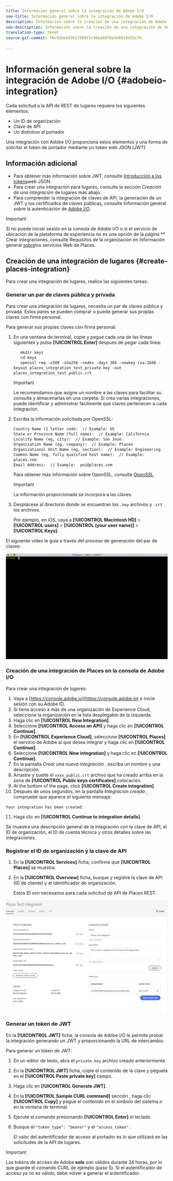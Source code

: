 ```yaml
---
title: Información general sobre la integración de Adobe I/O
seo-title: Información general sobre la integración de Adobe I/O
description: Información sobre la creación de una integración de Adobe I/O.
seo-description: Información sobre la creación de una integración de Adobe I/O.
translation-type: tm+mt
source-git-commit: f6c92bbd4fb21999f5c96ea0df8ede6919d1bc79

---
```



# Información general sobre la integración de Adobe I/O {#adobeio-integration}

Cada solicitud a la API de REST de lugares requiere los siguientes elementos:

* Un ID de organización
* Clave de API
* Un distintivo al portador

Una integración con Adobe I/O proporciona estos elementos y una forma de solicitar el token de portador mediante un token web JSON (JWT).

## Información adicional

* Para obtener más información sobre JWT, consulte [Introducción a los tokens](https://jwt.io/introduction/)web JSON.
* Para crear una integración para lugares, consulte la sección *Creación de una integración* de lugares más abajo.
* Para comprender la integración de claves de API, la generación de un JWT y los certificados de claves públicas, consulte Información general sobre la autenticación de [Adobe I/O](https://www.adobe.io/apis/cloudplatform/console/authentication/gettingstarted.html).

>[!IMPORTANT]
>
>Si no puede iniciar sesión en la consola de Adobe I/O o si el servicio de ubicación de la plataforma de experiencia no es una opción de la página ** Crear integraciones, consulte Requisitos *de* la organización en Información general [sobre](/help/places-web-service-api/places-web-services.md)los servicios Web de Places.

## Creación de una integración de lugares {#create-places-integration}

Para crear una integración de lugares, realice las siguientes tareas:

### Generar un par de claves pública y privada

Para crear una integración de lugares, necesita un par de claves pública y privada. Estos pares se pueden comprar o puede generar sus propias claves con firma personal.

Para generar sus propias claves con firma personal:

1. En una ventana de terminal, copie y pegue cada una de las líneas siguientes y pulse **[!UICONTROL Enter]** después de pegar cada línea:

   ```text
      mkdir keys
      cd keys
      openssl req -x509 -sha256 -nodes -days 365 -newkey rsa:2048 -keyout places_integration_test_private.key -out    places_integration_test_public.crt
   ```

   >[!IMPORTANT]
   >
   >Le recomendamos que asigne un nombre a las claves para facilitar su consulta y almacenarlas en una carpeta. Si crea varias integraciones, puede identificar y administrar fácilmente qué claves pertenecen a cada integración.

2. Escriba la información solicitada por OpenSSL:

   ```text
   Country Name (2 letter code:  // Example: US
   State or Province Name (full name):  // Example: California
   Locality Name (eg, city):  // Example: San Jose
   Organization Name (eg, company):  // Example: Places
   Organizational Unit Name (eg, section):  // Example: Engineering
   Common Name (eg, fully qualified host name):  // Example: places.com
   Email Address:  // Example:  poi@places.com
   ```

   Para obtener más información sobre OpenSSL, consulte [OpenSSL](https://www.openssl.org/).

   >[!IMPORTANT]
   >
   >La información proporcionada se incorpora a las claves.

3. Desplácese al directorio donde se encuentran los `.key` archivos y `.crt` los archivos.

   Por ejemplo, en iOS, vaya a **[!UICONTROL Macintosh HD]** &gt; **[!UICONTROL users]** &gt; **[!UICONTROL (your user name)]** &gt; **[!UICONTROL Keys]**.

El siguiente vídeo le guía a través del proceso de generación del par de claves:

![](/help/assets/places_integration_video.gif)

### Creación de una integración de Places en la consola de Adobe I/O

Para crear una integración de lugares:

1. Vaya a [https://console.adobe.io](https://console.adobe.io) e inicie sesión con su Adobe ID.
2. Si tiene acceso a más de una organización de Experience Cloud, seleccione la organización en la lista desplegable de la izquierda.
3. Haga clic en **[!UICONTROL New Integration]**.
4. Seleccione **[!UICONTROL Access an API]** y haga clic en **[!UICONTROL Continue]**.
5. En **[!UICONTROL Experience Cloud]**, seleccione **[!UICONTROL Places]** el servicio de Adobe al que desea integrar y haga clic en **[!UICONTROL Continue]**.
6. Seleccione **[!UICONTROL New integration]** y haga clic en **[!UICONTROL Continue]**.
7. En la pantalla *Crear una nueva integración* , escriba un nombre y una descripción.
8. Arrastre y suelte el `xxxx_public.crt` archivo que ha creado arriba en la zona de **[!UICONTROL Public keys certificates]** colocación.
9. At the bottom of the page, click **[!UICONTROL Create integration]**.
10. Después de unos segundos, en la pantalla *Integración creada* , compruebe que aparece el siguiente mensaje:

   `Your integration has been created.`

11. Haga clic en **[!UICONTROL Continue to integration details]**.

   Se muestra una descripción general de la integración con la clave de API, el ID de organización, el ID de cuenta técnica y otros detalles sobre las integraciones.

### Registrar el ID de organización y la clave de API

1. En la **[!UICONTROL Services]** ficha, confirme que **[!UICONTROL Places]** se muestra.
2. En la **[!UICONTROL Overview]** ficha, busque y registre la clave de API (ID de cliente) y el identificador de organización.

   Estos ID son necesarios para cada solicitud de API de Places REST.

![](/help/assets/places_orgid_api-key.png)

### Generar un token de JWT

En la **[!UICONTROL JWT]** ficha, la consola de Adobe I/O le permite probar la integración generando un JWT y proporcionando la URL de intercambio.

Para generar un token de JWT:

1. En un editor de texto, abra el `private.key` archivo creado anteriormente.
2. En la **[!UICONTROL JWT]** ficha, copie el contenido de la clave y péguela en el **[!UICONTROL Paste private key]** campo.
3. Haga clic en **[!UICONTROL Generate JWT]**.
4. En la **[!UICONTROL Sample CURL command]** sección , haga clic **[!UICONTROL Copy]** y pegue el contenido en el símbolo del sistema o en la ventana de terminal.
5. Ejecute el comando presionando **[!UICONTROL Enter]** el teclado.
6. Busque el `"token_type": "bearer"` y el `"access_token"` .

   El valor del autentificador de acceso al portador es lo que utilizará en las solicitudes de la API de lugares.

>[!IMPORTANT]
>
>Los tokens de acceso de Adobe **solo** son válidos durante 24 horas, por lo que guarde el comando CURL de ejemplo (paso 5). Si el autentificador de acceso ya no es válido, debe volver a generar el autentificador.

